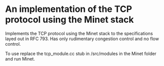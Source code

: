 # An implementation of the TCP protocol using the Minet stack
Implements the TCP protocol using the Minet stack to the specifications layed out in RFC 793.  Has only rudimentary congestion control and no flow control.

To use replace the tcp_module.cc stub in /src/modules in the Minet folder and run Minet.
